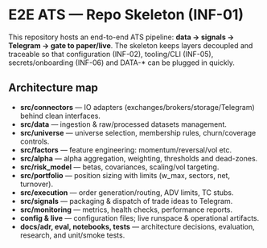 # E2E ATS — Repo Skeleton (INF-01)

This repository hosts an end-to-end ATS pipeline: **data → signals → Telegram → gate to paper/live**. The skeleton keeps layers decoupled and traceable so that configuration (INF-02), tooling/CLI (INF-05), secrets/onboarding (INF-06) and DATA-* can be plugged in quickly.

## Architecture map
- **src/connectors** — IO adapters (exchanges/brokers/storage/Telegram) behind clean interfaces.
- **src/data** — ingestion & raw/processed datasets management.
- **src/universe** — universe selection, membership rules, churn/coverage controls.
- **src/factors** — feature engineering: momentum/reversal/vol etc.
- **src/alpha** — alpha aggregation, weighting, thresholds and dead-zones.
- **src/risk_model** — betas, covariances, scaling/vol targeting.
- **src/portfolio** — position sizing with limits (w_max, sectors, net, turnover).
- **src/execution** — order generation/routing, ADV limits, TC stubs.
- **src/signals** — packaging & dispatch of trade ideas to Telegram.
- **src/monitoring** — metrics, health checks, performance reports.
- **config & live** — configuration files; live runspace & operational artifacts.
- **docs/adr, eval, notebooks, tests** — architecture decisions, evaluation, research, and unit/smoke tests.

